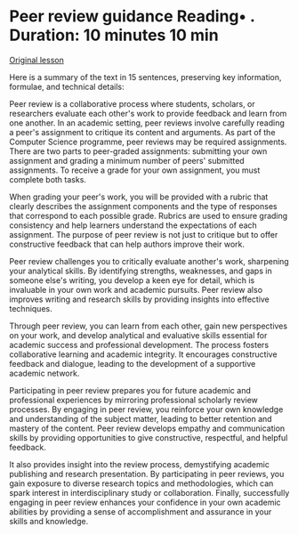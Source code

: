 # Peer review guidance Reading• . Duration: 10 minutes 10 min

[Original lesson](https://www.coursera.org/learn/uol-discrete-mathematics/supplement/H3d7B/peer-review-guidance)

Here is a summary of the text in 15 sentences, preserving key information, formulae, and technical details:

Peer review is a collaborative process where students, scholars, or researchers evaluate each other's work to provide feedback and learn from one another. In an academic setting, peer reviews involve carefully reading a peer's assignment to critique its content and arguments. As part of the Computer Science programme, peer reviews may be required assignments. There are two parts to peer-graded assignments: submitting your own assignment and grading a minimum number of peers' submitted assignments. To receive a grade for your own assignment, you must complete both tasks.

When grading your peer's work, you will be provided with a rubric that clearly describes the assignment components and the type of responses that correspond to each possible grade. Rubrics are used to ensure grading consistency and help learners understand the expectations of each assignment. The purpose of peer review is not just to critique but to offer constructive feedback that can help authors improve their work.

Peer review challenges you to critically evaluate another's work, sharpening your analytical skills. By identifying strengths, weaknesses, and gaps in someone else's writing, you develop a keen eye for detail, which is invaluable in your own work and academic pursuits. Peer review also improves writing and research skills by providing insights into effective techniques.

Through peer review, you can learn from each other, gain new perspectives on your work, and develop analytical and evaluative skills essential for academic success and professional development. The process fosters collaborative learning and academic integrity. It encourages constructive feedback and dialogue, leading to the development of a supportive academic network.

Participating in peer review prepares you for future academic and professional experiences by mirroring professional scholarly review processes. By engaging in peer review, you reinforce your own knowledge and understanding of the subject matter, leading to better retention and mastery of the content. Peer review develops empathy and communication skills by providing opportunities to give constructive, respectful, and helpful feedback.

It also provides insight into the review process, demystifying academic publishing and research presentation. By participating in peer reviews, you gain exposure to diverse research topics and methodologies, which can spark interest in interdisciplinary study or collaboration. Finally, successfully engaging in peer review enhances your confidence in your own academic abilities by providing a sense of accomplishment and assurance in your skills and knowledge.

